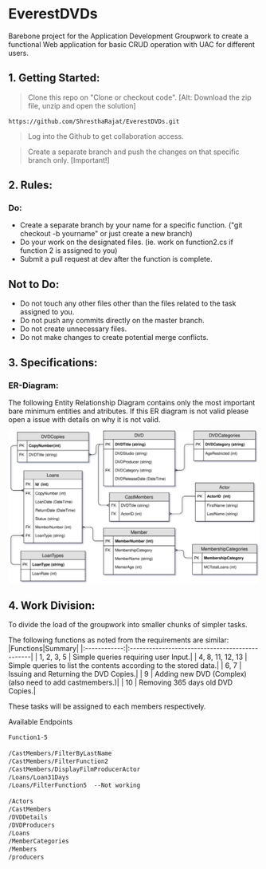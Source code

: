 # EverestDVDs
Barebone project for the Application Development Groupwork to create a functional Web application for basic CRUD operation with UAC for different users.


## 1. Getting Started:


> Clone this repo on "Clone or checkout code". [Alt: Download the zip file, unzip and open the solution]
```
https://github.com/ShresthaRajat/EverestDVDs.git
```
> Log into the Github to get collaboration access. 

> Create a separate branch and push the changes on that specific branch only. [Important!]



## 2. Rules:

### Do:
* Create a separate branch by your name for a specific function. ("git checkout -b yourname" or just create a new branch)
* Do your work on the designated files. (ie. work on function2.cs if function 2 is assigned to you)
* Submit a pull request at dev after the function is complete.

## Not to Do:
* Do not touch any other files other than the files related to the task assigned to you.
* Do not push any commits directly on the master branch.
* Do not create unnecessary files.
* Do not make changes to create potential merge conflicts.


## 3. Specifications:

### ER-Diagram:
The following Entity Relationship Diagram contains only the most important bare minimum entities and atributes. If this ER diagram is not valid please open a issue with details on why it is not valid.

![ERD](https://github.com/ShresthaRajat/EverestDVDs/blob/dev/EverestDVDs_ERD.svg)


## 4. Work Division:
To divide the load of the groupwork into smaller chunks of simpler tasks.

The following functions as noted from the requirements are similar:
|Functions|Summary|
|:------------:|:-----------------------------------------------|
| 1, 2, 3, 5 | Simple queries requiring user Input.|
| 4, 8, 11, 12, 13 | Simple queries to list the contents according to the stored data.|
| 6, 7 | Issuing and Returning the DVD Copies.|
| 9 | Adding new DVD (Complex)(also need to add castmembers.)|
| 10 | Removing 365 days old DVD Copies.|

These tasks will be assigned to each members respectively.

Available Endpoints

```
Function1-5

/CastMembers/FilterByLastName
/CastMembers/FilterFunction2
/CastMembers/DisplayFilmProducerActor
/Loans/Loan31Days
/Loans/FilterFunction5  --Not working

/Actors
/CastMembers
/DVDDetails
/DVDProducers
/Loans
/MemberCategories
/Members
/producers
```
